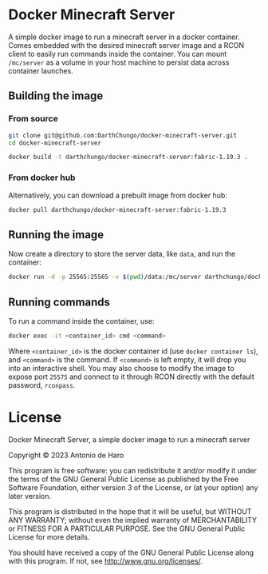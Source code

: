 # Docker Minecraft Server

A simple docker image to run a minecraft server in a docker container.
Comes embedded with the desired minecraft server image and a RCON client to easily run commands inside the container.
You can mount `/mc/server` as a volume in your host machine to persist data across container launches.


## Building the image

### From source

```bash
git clone git@github.com:DarthChungo/docker-minecraft-server.git
cd docker-minecraft-server
```

```bash
docker build -t darthchungo/docker-minecraft-server:fabric-1.19.3 .
```

### From docker hub

Alternatively, you can download a prebuilt image from docker hub:

```bash
docker pull darthchungo/docker-minecraft-server:fabric-1.19.3
```


## Running the image

Now create a directory to store the server data, like `data`, and run the container:

```bash
docker run -d -p 25565:25565 -v $(pwd)/data:/mc/server darthchungo/docker-minecraft-server:fabric-1.19.3
```


## Running commands

To run a command inside the container, use:

```bash
docker exec -it <container_id> cmd <command>
```

Where `<container_id>` is the docker container id (use `docker container ls`), and `<command>` is the command.
If `<command>` is left empty, it will drop you into an interactive shell.
You may also choose to modify the image to expose port `25575` and connect to it through RCON directly with the default password, `rconpass`.

# License

Docker Minecraft Server, a simple docker image to run a minecraft server

Copyright © 2023 Antonio de Haro

This program is free software: you can redistribute it and/or modify
it under the terms of the GNU General Public License as published by
the Free Software Foundation, either version 3 of the License, or
(at your option) any later version.

This program is distributed in the hope that it will be useful,
but WITHOUT ANY WARRANTY; without even the implied warranty of
MERCHANTABILITY or FITNESS FOR A PARTICULAR PURPOSE.  See the
GNU General Public License for more details.

You should have received a copy of the GNU General Public License
along with this program.  If not, see <http://www.gnu.org/licenses/>.
